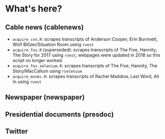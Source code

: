 # What's here?

## Cable news (cablenews)
* `acquire_cnn.R`: scrapes transcripts of Anderson Cooper, Erin Burnnett, Wolf Blitzer/Situation Room using `rvest`
* `acquire_fox.R` (superseded): scrapes transcripts of The Five, Hannity, The Story for 2017 using `rvest`; webpages were updated in 2018 so this script no longer worked.
* `acquire_fox_selenium.R`: scrapes transcripts of The Five, Hannity, The Story/MacCallum using `rselenium`
* `acquire_msnbc.R`: scrapes transcripts of Rachel Maddow, Last Word, All In using `rvest`

## Newspaper (newspaper)

## Presidential documents (presdoc)

## Twitter
